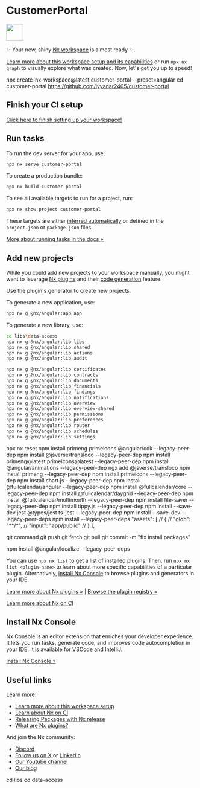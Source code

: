 # CustomerPortal

<a alt="Nx logo" href="https://nx.dev" target="_blank" rel="noreferrer"><img src="https://raw.githubusercontent.com/nrwl/nx/master/images/nx-logo.png" width="45"></a>

✨ Your new, shiny [Nx workspace](https://nx.dev) is almost ready ✨.

[Learn more about this workspace setup and its capabilities](https://nx.dev/getting-started/tutorials/angular-standalone-tutorial?utm_source=nx_project&amp;utm_medium=readme&amp;utm_campaign=nx_projects) or run `npx nx graph` to visually explore what was created. Now, let's get you up to speed!

npx create-nx-workspace@latest customer-portal --preset=angular
cd customer-portal
https://github.com/iyyanar2405/customer-portal

## Finish your CI setup

[Click here to finish setting up your workspace!](https://cloud.nx.app/connect/2qJf1ecX6X)


## Run tasks

To run the dev server for your app, use:

```sh
npx nx serve customer-portal
```

To create a production bundle:

```sh
npx nx build customer-portal
```

To see all available targets to run for a project, run:

```sh
npx nx show project customer-portal
```

These targets are either [inferred automatically](https://nx.dev/concepts/inferred-tasks?utm_source=nx_project&utm_medium=readme&utm_campaign=nx_projects) or defined in the `project.json` or `package.json` files.

[More about running tasks in the docs &raquo;](https://nx.dev/features/run-tasks?utm_source=nx_project&utm_medium=readme&utm_campaign=nx_projects)

## Add new projects

While you could add new projects to your workspace manually, you might want to leverage [Nx plugins](https://nx.dev/concepts/nx-plugins?utm_source=nx_project&utm_medium=readme&utm_campaign=nx_projects) and their [code generation](https://nx.dev/features/generate-code?utm_source=nx_project&utm_medium=readme&utm_campaign=nx_projects) feature.

Use the plugin's generator to create new projects.

To generate a new application, use:

```sh
npx nx g @nx/angular:app app
```

To generate a new library, use:

```sh
cd libs\data-access
npx nx g @nx/angular:lib libs
npx nx g @nx/angular:lib shared
npx nx g @nx/angular:lib actions
npx nx g @nx/angular:lib audit

npx nx g @nx/angular:lib certificates
npx nx g @nx/angular:lib contracts
npx nx g @nx/angular:lib documents
npx nx g @nx/angular:lib financials
npx nx g @nx/angular:lib findings
npx nx g @nx/angular:lib notifications
npx nx g @nx/angular:lib overview
npx nx g @nx/angular:lib overview-shared
npx nx g @nx/angular:lib permissions
npx nx g @nx/angular:lib preferences
npx nx g @nx/angular:lib router
npx nx g @nx/angular:lib schedules
npx nx g @nx/angular:lib settings


```

npx nx reset
npm install primeng primeicons @angular/cdk --legacy-peer-dep
npm install @jsverse/transloco --legacy-peer-dep 
npm install primeng@latest primeicons@latest --legacy-peer-dep
npm install @angular/animations --legacy-peer-dep
ngx add @jsverse/transloco
npm install primeng --legacy-peer-dep
npm install primeicons --legacy-peer-dep
npm install chart.js --legacy-peer-dep
npm install @fullcalendar/angular --legacy-peer-dep 
npm install @fullcalendar/core --legacy-peer-dep
npm install @fullcalendar/daygrid --legacy-peer-dep
npm install @fullcalendar/multimonth --legacy-peer-dep
npm install file-saver --legacy-peer-dep
npm install tippy.js --legacy-peer-dep
npm install --save-dev jest @types/jest ts-jest --legacy-peer-dep
npm install --save-dev --legacy-peer-deps
npm install --legacy-peer-deps
 "assets": [
          // {
          //   "glob": "**/*",
          //   "input": "app/public"
          // }
        ],

  git command
  git push
  git fetch
  git pull
  git commit -m "fix install packages"
  

  npm install @angular/localize --legacy-peer-deps

You can use `npx nx list` to get a list of installed plugins. Then, run `npx nx list <plugin-name>` to learn about more specific capabilities of a particular plugin. Alternatively, [install Nx Console](https://nx.dev/getting-started/editor-setup?utm_source=nx_project&utm_medium=readme&utm_campaign=nx_projects) to browse plugins and generators in your IDE.

[Learn more about Nx plugins &raquo;](https://nx.dev/concepts/nx-plugins?utm_source=nx_project&utm_medium=readme&utm_campaign=nx_projects) | [Browse the plugin registry &raquo;](https://nx.dev/plugin-registry?utm_source=nx_project&utm_medium=readme&utm_campaign=nx_projects)


[Learn more about Nx on CI](https://nx.dev/ci/intro/ci-with-nx#ready-get-started-with-your-provider?utm_source=nx_project&utm_medium=readme&utm_campaign=nx_projects)

## Install Nx Console

Nx Console is an editor extension that enriches your developer experience. It lets you run tasks, generate code, and improves code autocompletion in your IDE. It is available for VSCode and IntelliJ.

[Install Nx Console &raquo;](https://nx.dev/getting-started/editor-setup?utm_source=nx_project&utm_medium=readme&utm_campaign=nx_projects)

## Useful links

Learn more:

- [Learn more about this workspace setup](https://nx.dev/getting-started/tutorials/angular-standalone-tutorial?utm_source=nx_project&amp;utm_medium=readme&amp;utm_campaign=nx_projects)
- [Learn about Nx on CI](https://nx.dev/ci/intro/ci-with-nx?utm_source=nx_project&utm_medium=readme&utm_campaign=nx_projects)
- [Releasing Packages with Nx release](https://nx.dev/features/manage-releases?utm_source=nx_project&utm_medium=readme&utm_campaign=nx_projects)
- [What are Nx plugins?](https://nx.dev/concepts/nx-plugins?utm_source=nx_project&utm_medium=readme&utm_campaign=nx_projects)

And join the Nx community:
- [Discord](https://go.nx.dev/community)
- [Follow us on X](https://twitter.com/nxdevtools) or [LinkedIn](https://www.linkedin.com/company/nrwl)
- [Our Youtube channel](https://www.youtube.com/@nxdevtools)
- [Our blog](https://nx.dev/blog?utm_source=nx_project&utm_medium=readme&utm_campaign=nx_projects)

cd libs
cd data-access

